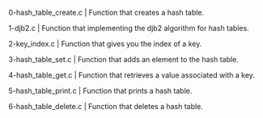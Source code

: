 0-hash_table_create.c | Function that creates a hash table.

1-djb2.c | Function that implementing the djb2 algorithm for hash tables.

2-key_index.c | Function that gives you the index of a key.

3-hash_table_set.c | Function that adds an element to the hash table.

4-hash_table_get.c | Function that retrieves a value associated with a key.

5-hash_table_print.c | Function that prints a hash table.

6-hash_table_delete.c | Function that deletes a hash table.
